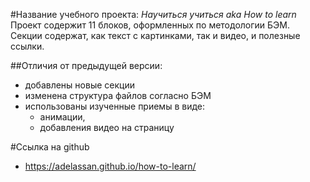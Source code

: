#Название учебного проекта: *Научиться учиться aka How to learn*
Проект содержит 11 блоков, оформленных по методологии БЭМ. <br/>
Секции содержат, как текст с картинками, так и видео, и полезные ссылки.

##Отличия от предыдущей версии:
* добавлены новые секции
* изменена структура файлов согласно БЭМ
* использованы изученные приемы в виде:
  * анимации,
  * добавления видео на страницу

#Cсылка на github
* https://adelassan.github.io/how-to-learn/


